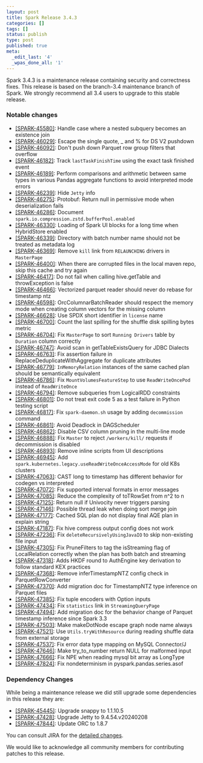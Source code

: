```yaml
---
layout: post
title: Spark Release 3.4.3
categories: []
tags: []
status: publish
type: post
published: true
meta:
  _edit_last: '4'
  _wpas_done_all: '1'
---
```


Spark 3.4.3 is a maintenance release containing security and correctness fixes. This release is based on the branch-3.4 maintenance branch of Spark. We strongly recommend all 3.4 users to upgrade to this stable release.

### Notable changes

  - [[SPARK-45580]](https://issues.apache.org/jira/browse/SPARK-45580): Handle case where a nested subquery becomes an existence join
  - [[SPARK-46029]](https://issues.apache.org/jira/browse/SPARK-46029): Escape the single quote, _ and % for DS V2 pushdown
  - [[SPARK-46092]](https://issues.apache.org/jira/browse/SPARK-46092): Don't push down Parquet row group filters that overflow
  - [[SPARK-46182]](https://issues.apache.org/jira/browse/SPARK-46182): Track `lastTaskFinishTime` using the exact task finished event
  - [[SPARK-46189]](https://issues.apache.org/jira/browse/SPARK-46189): Perform comparisons and arithmetic between same types in various Pandas aggregate functions to avoid interpreted mode errors
  - [[SPARK-46239]](https://issues.apache.org/jira/browse/SPARK-46239): Hide `Jetty` info
  - [[SPARK-46275]](https://issues.apache.org/jira/browse/SPARK-46275): Protobuf: Return null in permissive mode when deserialization fails
  - [[SPARK-46286]](https://issues.apache.org/jira/browse/SPARK-46286): Document `spark.io.compression.zstd.bufferPool.enabled`
  - [[SPARK-46330]](https://issues.apache.org/jira/browse/SPARK-46330): Loading of Spark UI blocks for a long time when HybridStore enabled
  - [[SPARK-46339]](https://issues.apache.org/jira/browse/SPARK-46339): Directory with batch number name should not be treated as metadata log
  - [[SPARK-46369]](https://issues.apache.org/jira/browse/SPARK-46369): Remove `kill` link from `RELAUNCHING` drivers in `MasterPage`
  - [[SPARK-46400]](https://issues.apache.org/jira/browse/SPARK-46400): When there are corrupted files in the local maven repo, skip this cache and try again
  - [[SPARK-46417]](https://issues.apache.org/jira/browse/SPARK-46417): Do not fail when calling hive.getTable and throwException is false
  - [[SPARK-46466]](https://issues.apache.org/jira/browse/SPARK-46466): Vectorized parquet reader should never do rebase for timestamp ntz
  - [[SPARK-46598]](https://issues.apache.org/jira/browse/SPARK-46598): OrcColumnarBatchReader should respect the memory mode when creating column vectors for the missing column
  - [[SPARK-46628]](https://issues.apache.org/jira/browse/SPARK-46628): Use SPDX short identifier in `license` name
  - [[SPARK-46700]](https://issues.apache.org/jira/browse/SPARK-46700): Count the last spilling for the shuffle disk spilling bytes metric
  - [[SPARK-46704]](https://issues.apache.org/jira/browse/SPARK-46704): Fix `MasterPage` to sort `Running Drivers` table by `Duration` column correctly
  - [[SPARK-46747]](https://issues.apache.org/jira/browse/SPARK-46747): Avoid scan in getTableExistsQuery for JDBC Dialects
  - [[SPARK-46763]](https://issues.apache.org/jira/browse/SPARK-46763): Fix assertion failure in ReplaceDeduplicateWithAggregate for duplicate attributes
  - [[SPARK-46779]](https://issues.apache.org/jira/browse/SPARK-46779): `InMemoryRelation` instances of the same cached plan should be semantically equivalent
  - [[SPARK-46786]](https://issues.apache.org/jira/browse/SPARK-46786): Fix `MountVolumesFeatureStep` to use `ReadWriteOncePod` instead of `ReadWriteOnce`
  - [[SPARK-46794]](https://issues.apache.org/jira/browse/SPARK-46794): Remove subqueries from LogicalRDD constraints
  - [[SPARK-46801]](https://issues.apache.org/jira/browse/SPARK-46801): Do not treat exit code 5 as a test failure in Python testing script
  - [[SPARK-46817]](https://issues.apache.org/jira/browse/SPARK-46817): Fix `spark-daemon.sh` usage by adding `decommission` command
  - [[SPARK-46861]](https://issues.apache.org/jira/browse/SPARK-46861): Avoid Deadlock in DAGScheduler
  - [[SPARK-46862]](https://issues.apache.org/jira/browse/SPARK-46862): Disable CSV column pruning in the multi-line mode
  - [[SPARK-46888]](https://issues.apache.org/jira/browse/SPARK-46888): Fix `Master` to reject `/workers/kill/` requests if decommission is disabled
  - [[SPARK-46893]](https://issues.apache.org/jira/browse/SPARK-46893): Remove inline scripts from UI descriptions
  - [[SPARK-46945]](https://issues.apache.org/jira/browse/SPARK-46945): Add `spark.kubernetes.legacy.useReadWriteOnceAccessMode` for old K8s clusters
  - [[SPARK-47063]](https://issues.apache.org/jira/browse/SPARK-47063): CAST long to timestamp has different behavior for codegen vs interpreted
  - [[SPARK-47072]](https://issues.apache.org/jira/browse/SPARK-47072): Fix supported interval formats in error messages
  - [[SPARK-47085]](https://issues.apache.org/jira/browse/SPARK-47085): Reduce the complexity of toTRowSet from n^2 to n
  - [[SPARK-47125]](https://issues.apache.org/jira/browse/SPARK-47125): Return null if Univocity never triggers parsing
  - [[SPARK-47146]](https://issues.apache.org/jira/browse/SPARK-47146): Possible thread leak when doing sort merge join
  - [[SPARK-47177]](https://issues.apache.org/jira/browse/SPARK-47177): Cached SQL plan do not display final AQE plan in explain string
  - [[SPARK-47187]](https://issues.apache.org/jira/browse/SPARK-47187): Fix hive compress output config does not work
  - [[SPARK-47236]](https://issues.apache.org/jira/browse/SPARK-47236): Fix `deleteRecursivelyUsingJavaIO` to skip non-existing file input
  - [[SPARK-47305]](https://issues.apache.org/jira/browse/SPARK-47305): Fix PruneFilters to tag the isStreaming flag of LocalRelation correctly when the plan has both batch and streaming
  - [[SPARK-47318]](https://issues.apache.org/jira/browse/SPARK-47318): Adds HKDF round to AuthEngine key derivation to follow standard KEX practices
  - [[SPARK-47368]](https://issues.apache.org/jira/browse/SPARK-47368): Remove inferTimestampNTZ config check in ParquetRowConverter
  - [[SPARK-47370]](https://issues.apache.org/jira/browse/SPARK-47370): Add migration doc for TimestampNTZ type inference on Parquet files
  - [[SPARK-47385]](https://issues.apache.org/jira/browse/SPARK-47385): Fix tuple encoders with Option inputs
  - [[SPARK-47434]](https://issues.apache.org/jira/browse/SPARK-47434): Fix `statistics` link in `StreamingQueryPage`
  - [[SPARK-47494]](https://issues.apache.org/jira/browse/SPARK-47494): Add migration doc for the behavior change of Parquet timestamp inference since Spark 3.3
  - [[SPARK-47503]](https://issues.apache.org/jira/browse/SPARK-47503): Make makeDotNode escape graph node name always
  - [[SPARK-47521]](https://issues.apache.org/jira/browse/SPARK-47521): Use `Utils.tryWithResource` during reading shuffle data from external storage
  - [[SPARK-47537]](https://issues.apache.org/jira/browse/SPARK-47537): Fix error data type mapping on MySQL Connector/J
  - [[SPARK-47646]](https://issues.apache.org/jira/browse/SPARK-47646): Make try_to_number return NULL for malformed input
  - [[SPARK-47666]](https://issues.apache.org/jira/browse/SPARK-47666): Fix NPE when reading mysql bit array as LongType
  - [[SPARK-47824]](https://issues.apache.org/jira/browse/SPARK-47824): Fix nondeterminism in pyspark.pandas.series.asof

### Dependency Changes

While being a maintenance release we did still upgrade some dependencies in this release they are:

  - [[SPARK-45445]](https://issues.apache.org/jira/browse/SPARK-45445): Upgrade snappy to 1.1.10.5
  - [[SPARK-47428]](https://issues.apache.org/jira/browse/SPARK-47428): Upgrade Jetty to 9.4.54.v20240208
  - [[SPARK-47844]](https://issues.apache.org/jira/browse/SPARK-47844): Update ORC to 1.8.7

You can consult JIRA for the [detailed changes](https://s.apache.org/spark-3.4.3).

We would like to acknowledge all community members for contributing patches to this release.



